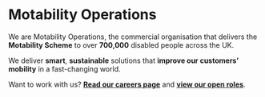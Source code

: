 # Motability Operations

We are Motability Operations, the commercial organisation that delivers the
**Motability Scheme** to over **700,000** disabled people across the UK.

We deliver **smart**, **sustainable** solutions that **improve our customers’
mobility** in a fast-changing world.

Want to work with us?
**[Read our careers page](https://www.motabilityoperations.co.uk/careers/)** and
**[view our open roles](https://www.motabilityoperationsrecruitment.co.uk/vacancies/vacancy-search-results.aspx)**.
